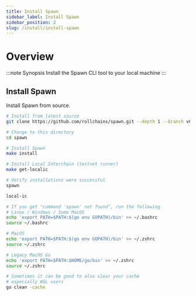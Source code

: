 ```yaml
---
title: Install Spawn
sidebar_label: Install Spawn
sidebar_position: 2
slug: /install/install-spawn
---
```



# Overview

:::note Synopsis
Install the Spawn CLI tool to your local machine
:::


## Install Spawn

Install Spawn from source.

```bash
# Install from latest source
git clone https://github.com/rollchains/spawn.git --depth 1 --branch v0.50.7

# Change to this directory
cd spawn

# Install Spawn
make install

# Install Local Interchain (testnet runner)
make get-localic

# Verify installations were successful
spawn

local-ic

# If you get "command 'spawn' not found", run the following
# Linux / Windows / Some MacOS
echo 'export PATH=$PATH:$(go env GOPATH)/bin' >> ~/.bashrc
source ~/.bashrc

# MacOS
echo 'export PATH=$PATH:$(go env GOPATH)/bin' >> ~/.zshrc
source ~/.zshrc

# Legacy MacOS Go
echo 'export PATH=$PATH:$HOME/go/bin' >> ~/.zshrc
source ~/.zshrc

# Sometimes it can be good to also clear your cache
# especially WSL users
go clean -cache
```
